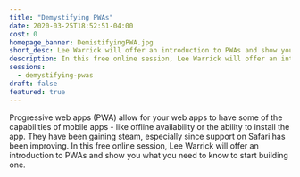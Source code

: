 ```yaml
---
title: "Demystifying PWAs"
date: 2020-03-25T18:52:51-04:00
cost: 0
homepage_banner: DemistifyingPWA.jpg
short_desc: Lee Warrick will offer an introduction to PWAs and show you what you need to know to start building one.
description: In this free online session, Lee Warrick will offer an introduction to PWAs and show you what you need to know to start building one.
sessions:
  - demystifying-pwas
draft: false
featured: true
---
```


Progressive web apps (PWA) allow for your web apps to have some of the capabilities of mobile apps - like offline availability or the ability to install the app. They have been gaining steam, especially since support on Safari has been improving. In this free online session, Lee Warrick will offer an introduction to PWAs and show you what you need to know to start building one.

